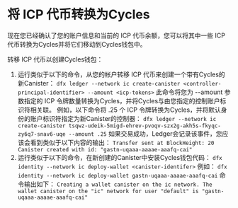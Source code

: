 # 将 ICP 代币转换为Cycles

现在您已经确认了您的账户信息和当前的 ICP 代币余额，您可以将其中一些 ICP 代币转换为Cycles并将它们移动到Cycles钱包中。

转移 ICP 代币以创建Cycles钱包：

1. 运行类似于以下的命令，从您的帐户转移 ICP 代币来创建一个带有Cycles的新Canister：﻿ ﻿`dfx ledger --network ic create-canister <controller-principal-identifier> --amount <icp-tokens>`﻿ ﻿此命令将您为 --amount 参数指定的 ICP 令牌数量转换为Cycles，并将Cycles与由您指定的控制账户标识符相关联。﻿ ﻿例如，以下命令将 .25 个 ICP 令牌转换为Cycles，并将默认身份的账户标识符指定为新Canister的控制器：﻿ ﻿`dfx ledger --network ic create-canister tsqwz-udeik-5migd-ehrev-pvoqv-szx2g-akh5s-fkyqc-zy6q7-snav6-uqe --amount .25`﻿ ﻿如果交易成功，Ledger会记录该事件，您应该会看到类似于以下内容的输出：﻿ ﻿`Transfer sent at BlockHeight: 20﻿ ﻿Canister created with id: "gastn-uqaaa-aaaae-aaafq-cai"`
2. 运行类似于以下的命令，在新创建的Canister中安装Cycles钱包代码：﻿ ﻿`dfx identity --network ic deploy-wallet <canister-identifer>`﻿ ﻿例如：﻿ ﻿`dfx identity --network ic deploy-wallet gastn-uqaaa-aaaae-aaafq-cai`﻿ ﻿命令输出如下：﻿ ﻿`Creating a wallet canister on the ic network.﻿ ﻿The wallet canister on the "ic" network for user "default" is "gastn-uqaaa-aaaae-aaafq-cai"`

